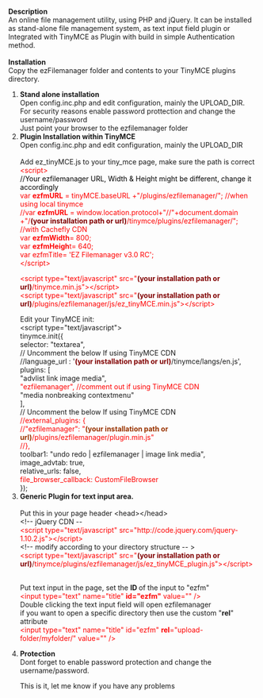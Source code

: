 <strong>Description</strong><br />
An online file management utility, using PHP and jQuery. It can be installed as stand-alone file management system, as text input field plugin or Integrated with TinyMCE as Plugin with build in simple Authentication method.<br /><br />
<strong>Installation</strong><br />Copy the ezFilemanager folder and contents to your TinyMCE plugins directory.
<ol>
<li><strong>Stand alone installation</strong><br />Open config.inc.php and edit configuration, mainly the UPLOAD_DIR.<br />For security reasons enable password prottection and change the username/password<br />Just point your browser to the ezfilemanager folder</li>
<li style="text-align: left;"><strong>Plugin Installation within TinyMCE</strong><br />Open config.inc.php and edit configuration, mainly the UPLOAD_DIR<br /><br />Add ez_tinyMCE.js to your tiny_mce page, make sure the path is correct<br /><span style="color: #ff0000;">&lt;script&gt;</span><br /><span style="color: #000000;">//Your ezfilemanager URL, Width &amp; Height might be different, change it accordingly</span><br /><span style="color: #ff0000;">var <strong>ezfmURL</strong> = tinyMCE.baseURL +"/plugins/ezfilemanager/"; //when using local tinymce</span><br /><span style="color: #ff0000;">//var <strong>ezfmURL</strong> = window.location.protocol+"//"+document.domain +"/<strong><span style="color: #800000;">(your installation path or url)</span></strong>/tinymce/plugins/ezfilemanager/"; //with Cachefly CDN</span><br /><span style="color: #ff0000;">var <strong>ezfmWidth</strong>= 800;</span><br /><span style="color: #ff0000;">var <strong>ezfmHeigh</strong>t= 640;</span><br /><span style="color: #ff0000;">var ezfmTitle= 'EZ Filemanager v3.0 RC'; </span><br /><span style="color: #ff0000;">&lt;/script&gt;</span><br />
<p><span style="color: #ff0000;">&lt;script type="text/javascript" src="<strong><span style="color: #800000;">(your installation path or url)</span></strong>/tinymce.min.js"&gt;&lt;/script&gt;<br /></span><span style="color: #ff0000;">&lt;script type="text/javascript" src="<strong><span style="color: #800000;">(your installation path or url)</span></strong>/plugins/ezfilemanager/js/ez_tinyMCE.min.js"&gt;&lt;/script&gt;</span></p>
Edit your TinyMCE init:<br />&lt;script type="text/javascript"&gt;<br />tinymce.init({<br /> selector: "textarea",<br />// Uncomment the below If using TinyMCE CDN<br />//language_url : '<strong><span style="color: #800000;">(your installation path or url)</span></strong>/tinymce/langs/en.js',<br /> plugins: [<br /> "advlist link image media",<br /><span style="color: #ff0000;">"ezfilemanager", //comment out if using TinyMCE CDN</span><br /> "media nonbreaking contextmenu"<br /> ],<br />// Uncomment the below If using TinyMCE CDN<br /><span style="color: #ff0000;">//external_plugins: {</span><br /><span style="color: #ff0000;">//"ezfilemanager": "<span style="color: #993300;"><strong>(your installation path or url)</strong></span>/plugins/ezfilemanager/plugin.min.js"</span><br /><span style="color: #ff0000;">//},</span><br />toolbar1: "undo redo | ezfilemanager | image link media",<br /> image_advtab: true,<br /> relative_urls: false,<br /><span style="color: #ff0000;">file_browser_callback: CustomFileBrowser</span><br />});<br /> </li>
<li style="text-align: left;"><strong>Generic Plugin for text input area.</strong><br /><br />Put this in your page header &lt;head&gt;&lt;/head&gt;<br />&lt;!-- jQuery CDN -- <br /><span style="color: #ff0000;">&lt;script type="text/javascript" src="http://code.jquery.com/jquery-1.10.2.js"&gt;&lt;/script&gt;</span><br />&lt;!-- modify according to your directory structure -- &gt;<br /><span style="color: #ff0000;">&lt;script type="text/javascript" src="<strong><span style="color: #800000;">(your installation path or url)</span></strong><span style="color: #800000;">/</span>tinymce/plugins/ezfilemanager/js/ez_tinyMCE_plugin.js"&gt;&lt;/script&gt;</span><br />
<p><br />Put text input in the page, set the <strong>ID </strong> of the input to "ezfm"<br /><span style="color: #ff0000;">&lt;input type="text" name="title" <strong>id="ezfm"</strong> value="" /&gt;</span><br />Double clicking the text input field will open ezfilemanager<br />if you want to open a specific directory then use the custom "<strong>rel</strong>" attribute<br /><span style="color: #ff0000;">&lt;input type="text" name="title" id="ezfm" <strong>rel</strong>="upload-folder/myfolder/" value="" /&gt;</span></p>
</li>
<li style="text-align: left;">
<p><strong>Protection<br /></strong>Dont forget to enable password protection and change the username/password.</p>
<p>This is it, let me know if you have any problems</p>
</li>
</ol>

